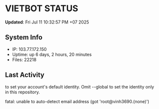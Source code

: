 # VIETBOT STATUS
**Updated**: Fri Jul 11 10:32:57 PM +07 2025

## System Info
- IP: 103.77.172.150
- Uptime: up 6 days, 2 hours, 20 minutes
- Files: 22218

## Last Activity

to set your account's default identity.
Omit --global to set the identity only in this repository.

fatal: unable to auto-detect email address (got 'root@vinh3690.(none)')
